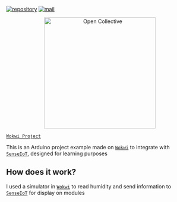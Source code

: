 [![repository](https://img.shields.io/badge/repository-gray)](https://github.com/JetsadaWijit/university-bangkok-2024-3yr-sm2-cs423-workshop-4) [![mail](https://img.shields.io/badge/mail-blue)](mailto:jetsadawijit@outlook.com)
<div align="center">
  <a href="https://opencollective.com/jetsadawijit" target="_blank" rel="noopener noreferrer">
    <img width="300" src="https://opencollective.com/public/images/opencollectivelogo.svg" alt="Open Collective">
  </a>
</div>

[`Wokwi Project`](https://wokwi.com/projects/390598738441084929)

This is an Arduino project example made on [`Wokwi`](https://wokwi.com) to integrate with [`SenseIoT`](https://sensesiot.net), designed for learning purposes

## How does it work?

I used a simulator in [`Wokwi`](https://wokwi.com) to read humidity and send information to [`SenseIoT`](https://sensesiot.net) for display on modules
